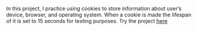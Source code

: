 In this project, I practice using cookies to store information about user’s device, browser, and
operating system. When a cookie is made the lifespan of it is set to 15 seconds for testing purposes. Try the project [here](https://chaseswedlo.github.io/cookies/)